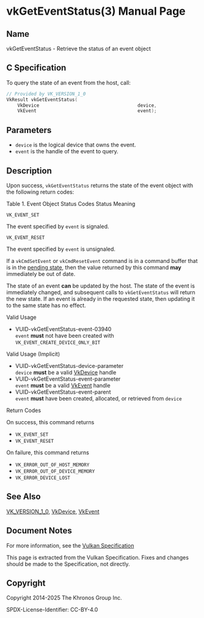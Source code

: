 # vkGetEventStatus(3) Manual Page

## Name

vkGetEventStatus - Retrieve the status of an event object



## [](#_c_specification)C Specification

To query the state of an event from the host, call:

```c++
// Provided by VK_VERSION_1_0
VkResult vkGetEventStatus(
    VkDevice                                    device,
    VkEvent                                     event);
```

## [](#_parameters)Parameters

- `device` is the logical device that owns the event.
- `event` is the handle of the event to query.

## [](#_description)Description

Upon success, `vkGetEventStatus` returns the state of the event object with the following return codes:

Table 1. Event Object Status Codes   Status Meaning

`VK_EVENT_SET`

The event specified by `event` is signaled.

`VK_EVENT_RESET`

The event specified by `event` is unsignaled.

If a `vkCmdSetEvent` or `vkCmdResetEvent` command is in a command buffer that is in the [pending state](https://registry.khronos.org/vulkan/specs/latest/html/vkspec.html#commandbuffers-lifecycle), then the value returned by this command **may** immediately be out of date.

The state of an event **can** be updated by the host. The state of the event is immediately changed, and subsequent calls to `vkGetEventStatus` will return the new state. If an event is already in the requested state, then updating it to the same state has no effect.

Valid Usage

- [](#VUID-vkGetEventStatus-event-03940)VUID-vkGetEventStatus-event-03940  
  `event` **must** not have been created with `VK_EVENT_CREATE_DEVICE_ONLY_BIT`

Valid Usage (Implicit)

- [](#VUID-vkGetEventStatus-device-parameter)VUID-vkGetEventStatus-device-parameter  
  `device` **must** be a valid [VkDevice](https://registry.khronos.org/vulkan/specs/latest/man/html/VkDevice.html) handle
- [](#VUID-vkGetEventStatus-event-parameter)VUID-vkGetEventStatus-event-parameter  
  `event` **must** be a valid [VkEvent](https://registry.khronos.org/vulkan/specs/latest/man/html/VkEvent.html) handle
- [](#VUID-vkGetEventStatus-event-parent)VUID-vkGetEventStatus-event-parent  
  `event` **must** have been created, allocated, or retrieved from `device`

Return Codes

On success, this command returns

- `VK_EVENT_SET`
- `VK_EVENT_RESET`

On failure, this command returns

- `VK_ERROR_OUT_OF_HOST_MEMORY`
- `VK_ERROR_OUT_OF_DEVICE_MEMORY`
- `VK_ERROR_DEVICE_LOST`

## [](#_see_also)See Also

[VK\_VERSION\_1\_0](https://registry.khronos.org/vulkan/specs/latest/man/html/VK_VERSION_1_0.html), [VkDevice](https://registry.khronos.org/vulkan/specs/latest/man/html/VkDevice.html), [VkEvent](https://registry.khronos.org/vulkan/specs/latest/man/html/VkEvent.html)

## [](#_document_notes)Document Notes

For more information, see the [Vulkan Specification](https://registry.khronos.org/vulkan/specs/latest/html/vkspec.html#vkGetEventStatus)

This page is extracted from the Vulkan Specification. Fixes and changes should be made to the Specification, not directly.

## [](#_copyright)Copyright

Copyright 2014-2025 The Khronos Group Inc.

SPDX-License-Identifier: CC-BY-4.0